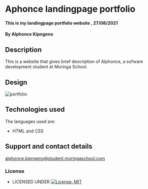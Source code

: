 # Aphonce landingpage portfolio
#### This is my landingpage portfolio website  , 27/08/2021
#### By **Alphonce Kipngeno**
## Description
This is a website that gives brief description of Alphonce, a sofware development student at Moringa School.
## Design
![portfolio](https://user-images.githubusercontent.com/87495436/131219045-39da873c-abd0-4310-8993-b5e76878f6f5.png)
## Technologies used
The languages used are:
* HTML and CSS
## Support and contact details
 alphonce.kipngeno@student.moringaschool.com
### License
* LICENSED UNDER  [![License: MIT](https://img.shields.io/badge/License-MIT-yellow.svg)](License)